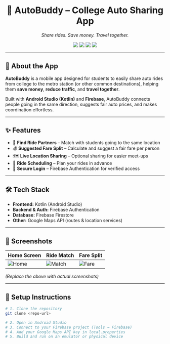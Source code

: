 <h1 align="center">🚗 AutoBuddy – College Auto Sharing App</h1>

<p align="center">
  <i>Share rides. Save money. Travel together.</i>
</p>

<p align="center">
  <img src="https://img.shields.io/badge/Platform-Android-green?style=for-the-badge">
  <img src="https://img.shields.io/badge/Language-Kotlin-purple?style=for-the-badge">
  <img src="https://img.shields.io/badge/Backend-Firebase-orange?style=for-the-badge">
  <img src="https://img.shields.io/badge/Maps-Google%20Maps%20API-blue?style=for-the-badge">
</p>

---

## 📖 About the App
**AutoBuddy** is a mobile app designed for students to easily share auto rides from college to the metro station (or other common destinations), helping them **save money**, **reduce traffic**, and **travel together**.  

Built with **Android Studio (Kotlin)** and **Firebase**, AutoBuddy connects people going in the same direction, suggests fair auto prices, and makes coordination effortless.  

---

## ✨ Features
- 📍 **Find Ride Partners** – Match with students going to the same location  
- 💰 **Suggested Fare Split** – Calculate and suggest a fair fare per person  
- 🗺 **Live Location Sharing** – Optional sharing for easier meet-ups  
- 📅 **Ride Scheduling** – Plan your rides in advance  
- 🔐 **Secure Login** – Firebase Authentication for verified access  

---

## 🛠 Tech Stack
- **Frontend:** Kotlin (Android Studio)  
- **Backend & Auth:** Firebase Authentication  
- **Database:** Firebase Firestore  
- **Other:** Google Maps API (routes & location services)  

---

## 📸 Screenshots  
| Home Screen | Ride Match | Fare Split |
|-------------|-----------|-----------|
| ![Home](screenshot-home.png) | ![Match](screenshot-match.png) | ![Fare](screenshot-fare.png) |

*(Replace the above with actual screenshots)*  

---

## 🚀 Setup Instructions
```bash
# 1. Clone the repository
git clone <repo-url>

# 2. Open in Android Studio
# 3. Connect to your Firebase project (Tools → Firebase)
# 4. Add your Google Maps API key in local.properties
# 5. Build and run on an emulator or physical device
